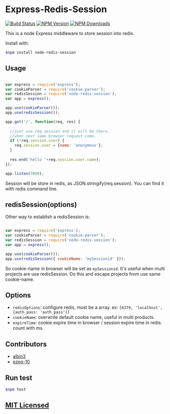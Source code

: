 Express-Redis-Session
====

[![Build Status][travis-image]][travis-url]
[![NPM Version][npm-image]][npm-url]
[![NPM Downloads][downloads-image]][downloads-url]

This is a node Express middleware to store session into redis.

Install with:

```sh
$npm install node-redis-session
```

## Usage

```js

var express = require('express');
var cookieParser = require('cookie-parser');
var redisSession = require('node-redis-session');
var app = express();

app.use(cookieParser());
app.use(redisSession());

app.get('/', function(req, res) {
	
  //just use req.session and it will be there,
  //when next same browser request come.
  if (!req.session.user) {
    req.session.user = {name: 'anonymous'};
  }
    
  res.end('hello '+req.session.user.name);
});

app.listen(3000);
```
Session will be store in redis, as JSON.stringify(req.session). You can find it with redis command line.

## redisSession(options)
Other way to establish a redisSession is: 

```js

var express = require('express');
var cookieParser = require('cookie-parser');
var redisSession = require('node-redis-session');
var app = express();

app.use(cookieParser());
app.use(redisSession({ cookieName: 'mySessionid' }));
```
So cookie-name in browser will be set as `mySessionid`. It's useful when multi projects are use redisSession. Do this and escape projects from use same cookie-name.

## Options

+ `redisOptions`: configure redis, must be a array. ex: `[6379, 'localhost', {auth_pass: 'auth_pass'}]`
+ `cookieName`: overwrite default cookie name, useful in multi products.
+ `expireTime`: cookie expire time in browser / session expire time in redis. count with ms.

## Contributors

- <a href="https://github.com/albin3">albin3</a>
- <a href="https://github.com/ezeq-10">ezeq-10</a>

## Run test

```sh
$npm test
```

## [MIT Licensed](LICENSE)

[travis-image]: https://api.travis-ci.org/albin3/express-redis-session.svg
[travis-url]: https://travis-ci.org/albin3/express-redis-session
[npm-image]: https://img.shields.io/npm/v/node-redis-session.svg
[npm-url]: https://npmjs.org/package/node-redis-session
[downloads-image]: https://img.shields.io/npm/dm/node-redis-session.svg
[downloads-url]: https://npmjs.org/package/node-redis-session
